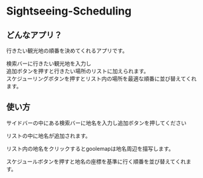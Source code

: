 # Sightseeing-Scheduling


<h2>どんなアプリ？</h2>


行きたい観光地の順番を決めてくれるアプリです。

検索バーに行きたい観光地を入力し
<br>
追加ボタンを押すと行きたい場所のリストに加えられます。
<br>
スケジューリングボタンを押すとリスト内の場所を最適な順番に並び替えてくれます。

<h2>使い方</h2>

サイドバーの中にある検索バーに地名を入力し追加ボタンを押してください

リストの中に地名が追加されます。

リスト内の地名をクリックするとgoolemapは地名周辺を描写します。

スケジュールボタンを押すと地名の座標を基準に行く順番を並び替えてくれます。

